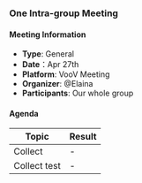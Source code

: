 ### One Intra-group Meeting

#### Meeting Information
- **Type**: General
- **Date**：Apr 27th
- **Platform**: VooV Meeting
- **Organizer**: @Elaina
- **Participants**: Our whole group

#### Agenda
|Topic|Result|
|-|-|
|Collect|-|
|Collect test|-|
